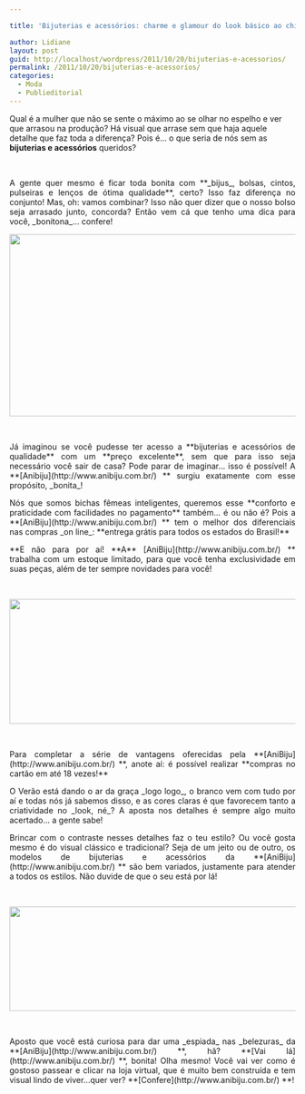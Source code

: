 ```yaml
---

title: 'Bijuterias e acessórios: charme e glamour do look básico ao chique!'

author: Lidiane
layout: post
guid: http://localhost/wordpress/2011/10/20/bijuterias-e-acessorios/
permalink: /2011/10/20/bijuterias-e-acessorios/
categories:
  - Moda
  - Publieditorial
---
```

Qual é a mulher que não se sente o máximo ao se olhar no espelho e ver que arrasou na produção? Há visual que arrase sem que haja aquele detalhe que faz toda a diferença? Pois é… o que seria de nós sem as **bijuterias e acessórios** queridos?

&nbsp;

<p align="justify">
  A gente quer mesmo é ficar toda bonita com **_bijus_, bolsas, cintos, pulseiras e lenços de ótima qualidade**, certo? Isso faz diferença no conjunto! Mas, oh: vamos combinar? Isso não quer dizer que o nosso bolso seja arrasado junto, concorda? Então vem cá que tenho uma dica para você, _bonitona_… confere!
</p>

<!--more-->

<p align="center">
  <a href="http://www.trololodemulher.com.br/blog/wp-content/uploads/2011/10/AniBiju.png"><img class="alignnone size-full wp-image-7039" title="AniBiju" src="http://www.trololodemulher.com.br/blog/wp-content/uploads/2011/10/AniBiju.png" alt="" width="600" height="321" /></a>
</p>

&nbsp;

<p align="justify">
  Já imaginou se você pudesse ter acesso a **bijuterias e acessórios de qualidade** com um **preço excelente**, sem que para isso seja necessário você sair de casa? Pode parar de imaginar… isso é possível! A **[Anibiju](http://www.anibiju.com.br/) ** surgiu exatamente com esse propósito, _bonita_!
</p>

<p align="justify">
  Nós que somos bichas fêmeas inteligentes, queremos esse **conforto e praticidade com facilidades no pagamento** também… é ou não é? Pois a **[AniBiju](http://www.anibiju.com.br/) ** tem o melhor dos diferenciais nas compras _on line_: **entrega grátis para todos os estados do Brasil!**
</p>

<p align="justify">
  **E não para por aí! **A** [AniBiju](http://www.anibiju.com.br/) ** trabalha com um estoque limitado, para que você tenha exclusividade em suas peças, além de ter sempre novidades para você!
</p>

&nbsp;

<p align="center">
  <a href="http://www.trololodemulher.com.br/blog/wp-content/uploads/2011/10/Look1.png"><img class="alignnone size-full wp-image-7040" title="Look1" src="http://www.trololodemulher.com.br/blog/wp-content/uploads/2011/10/Look1.png" alt="" width="600" height="220" /></a>
</p>

&nbsp;

<p align="justify">
  Para completar a série de vantagens oferecidas pela **[AniBiju](http://www.anibiju.com.br/) **, anote aí: é possível realizar **compras no cartão em até 18 vezes!**
</p>

<p align="justify">
  O Verão está dando o ar da graça _logo logo_, o branco vem com tudo por aí e todas nós já sabemos disso, e as cores claras é que favorecem tanto a criatividade no _look, né_? A aposta nos detalhes é sempre algo muito acertado… a gente sabe!
</p>

<p align="justify">
  Brincar com o contraste nesses detalhes faz o teu estilo? Ou você gosta mesmo é do visual clássico e tradicional? Seja de um jeito ou de outro, os modelos de bijuterias e acessórios da **[AniBiju](http://www.anibiju.com.br/) ** são bem variados, justamente para atender a todos os estilos. Não duvide de que o seu está por lá!
</p>

&nbsp;

<p align="center">
  <a href="http://www.trololodemulher.com.br/blog/wp-content/uploads/2011/10/montagem-looks.png"><img class="alignnone size-full wp-image-7043" title="montagem looks" src="http://www.trololodemulher.com.br/blog/wp-content/uploads/2011/10/montagem-looks.png" alt="" width="600" height="184" /></a>
</p>

&nbsp;

<p align="justify">
  Aposto que você está curiosa para dar uma _espiada_ nas _belezuras_ da **[AniBiju](http://www.anibiju.com.br/) **, hã? **[Vai lá](http://www.anibiju.com.br/) **, bonita! Olha mesmo! Você vai ver como é gostoso passear e clicar na loja virtual, que é muito bem construída e tem visual lindo de viver…quer ver? **[Confere](http://www.anibiju.com.br/) **!
</p>